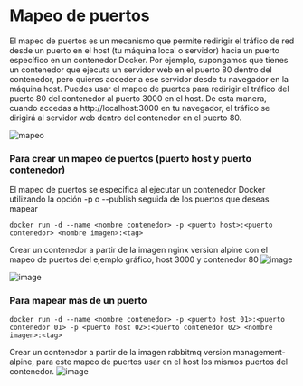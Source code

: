# Mapeo de puertos
El mapeo de puertos es un mecanismo que permite redirigir el tráfico de red desde un puerto en el host (tu máquina local o servidor) hacia un puerto específico en un contenedor Docker.
Por ejemplo, supongamos que tienes un contenedor que ejecuta un servidor web en el puerto 80 dentro del contenedor, pero quieres acceder a ese servidor desde tu navegador en la máquina host. Puedes usar el mapeo de puertos para redirigir el tráfico del puerto 80 del contenedor al puerto 3000 en el host. De esta manera, cuando accedas a http://localhost:3000 en tu navegador, el tráfico se dirigirá al servidor web dentro del contenedor en el puerto 80.

![mapeo](imagenes/mapeoPuertos.PNG)

### Para crear un mapeo de puertos (puerto host y puerto contenedor)
El mapeo de puertos se especifica al ejecutar un contenedor Docker utilizando la opción -p o --publish seguida de los puertos que deseas mapear
```
docker run -d --name <nombre contenedor> -p <puerto host>:<puerto contenedor> <nombre imagen>:<tag>

```
Crear un contenedor a partir de la imagen nginx version alpine con el mapeo de puertos del ejemplo gráfico, host 3000 y contenedor 80
![image](https://github.com/cristian-sangucho-a/2024A-ISWD633-GR2/assets/93937686/2c1bce0c-286e-4375-903f-6d43a2fa8ac3)

![image](https://github.com/cristian-sangucho-a/2024A-ISWD633-GR2/assets/93937686/0bd93044-278b-46c9-9b23-962e82dd0027)


### Para mapear más de un puerto

```
docker run -d --name <nombre contenedor> -p <puerto host 01>:<puerto contenedor 01> -p <puerto host 02>:<puerto contenedor 02> <nombre imagen>:<tag>
```

Crear un contenedor a partir de la imagen rabbitmq version management-alpine, para este mapeo de puertos usar en el host los mismos puertos del contenedor.
![image](https://github.com/cristian-sangucho-a/2024A-ISWD633-GR2/assets/93937686/dca85d62-b31e-4ca5-8a7b-ba65afc66535)


